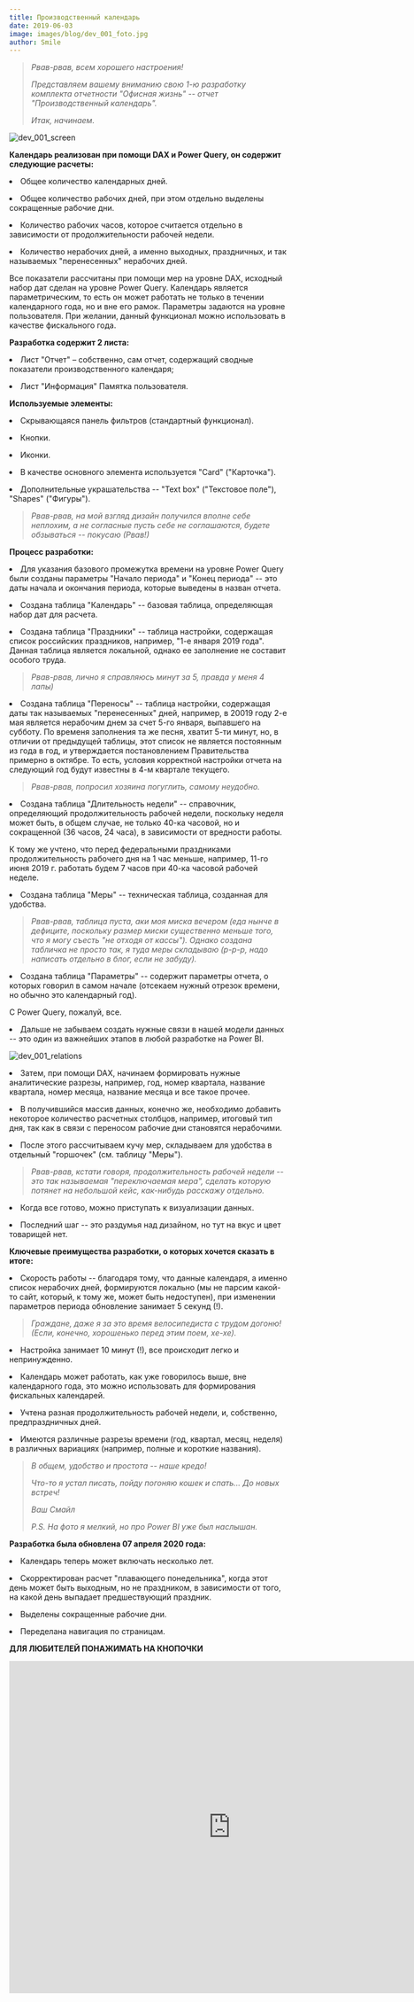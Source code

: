 ```yaml
---
title: Производственный календарь
date: 2019-06-03
image: images/blog/dev_001_foto.jpg
author: Smile
---
```


> *Рвав-рвав, всем хорошего настроения!*
>
> *Представляем вашему вниманию свою 1-ю разработку комплекта отчетности "Офисная жизнь" -- отчет "Производственный календарь".*
>
> *Итак, начинаем.*

![dev_001_screen](https://kkadikin.ru/images/blog/dev_001_screen.jpg)

**Календарь реализован при помощи DAX и Power Query, он содержит следующие расчеты:**

**<li>** Общее количество календарных дней.

**<li>** Общее количество рабочих дней, при этом отдельно выделены сокращенные рабочие дни.

**<li>** Количество рабочих часов, которое считается отдельно в зависимости от продолжительности рабочей недели.

**<li>** Количество нерабочих дней, а именно выходных, праздничных, и так называемых "перенесенных" нерабочих дней.

Все показатели рассчитаны при помощи мер на уровне DAX, исходный набор дат сделан на уровне Power Query. Календарь является параметрическим, то есть он может работать не только в течении календарного года, но и вне его рамок. Параметры задаются на уровне пользователя. При желании, данный функционал можно использовать в качестве фискального года.

**Разработка содержит 2 листа:**

**<li>** Лист "Отчет" – собственно, сам отчет, содержащий сводные показатели производственного календаря;

**<li>** Лист "Информация" Памятка пользователя.

**Используемые элементы:**

**<li>** Скрывающаяся панель фильтров (стандартный функционал).

**<li>** Кнопки.

**<li>** Иконки.

**<li>** В качестве основного элемента используется "Card" ("Карточка").

**<li>** Дополнительные украшательства -- "Text box" ("Текстовое поле"), "Shapes" ("Фигуры").

> *Рвав-рвав, на мой взгляд дизайн получился вполне себе неплохим, а не согласные пусть себе не соглашаются, будете обзываться -- покусаю (Рвав!)*

**Процесс разработки:**

**<li>** Для указания базового промежутка времени на уровне Power Query были созданы параметры "Начало периода" и "Конец периода" -- это даты начала и окончания периода, которые выведены в назван отчета.

**<li>** Создана таблица "Календарь" -- базовая таблица, определяющая набор дат для расчета.

**<li>** Создана таблица "Праздники" -- таблица настройки, содержащая список российских праздников, например, "1-е января 2019 года". Данная таблица является локальной, однако ее заполнение не составит особого труда.

> *Рвав-рвав, лично я справляюсь минут за 5, правда у меня 4 лапы)*

**<li>** Создана таблица "Переносы" -- таблица настройки, содержащая даты так называемых "перенесенных" дней, например, в 20019 году 2-е мая является нерабочим днем за счет 5-го января, выпавшего на субботу. По временя заполнения та же песня, хватит 5-ти минут, но, в отличии от предыдущей таблицы, этот список не является постоянным из года в год, и утверждается постановлением Правительства примерно в октябре. То есть, условия корректной настройки отчета на следующий год будут известны в 4-м квартале текущего.

> *Рвав-рвав, попросил хозяина погуглить, самому неудобно.*

**<li>** Создана таблица "Длительность недели" -- справочник, определяющий продолжительность рабочей недели, поскольку неделя может быть, в общем случае, не только 40-ка часовой, но и сокращенной (36 часов, 24 часа), в зависимости от вредности работы. 

К тому же учтено, что перед федеральными праздниками продолжительность рабочего дня на 1 час меньше, например, 11-го июня 2019 г. работать будем 7 часов при 40-ка часовой рабочей неделе.

**<li>** Создана таблица "Меры" -- техническая таблица, созданная для удобства.

> *Рвав-рвав, таблица пуста, аки моя миска вечером (еда нынче в дефиците, поскольку размер миски существенно меньше того, что я могу съесть "не отходя от кассы"). Однако создана табличка не просто так, я туда меры складываю (р-р-р, надо написать отдельно в блог, если не забуду).*

**<li>** Создана таблица "Параметры" -- содержит параметры отчета, о которых говорил в самом начале (отсекаем нужный отрезок времени, но обычно это календарный год). 

С Power Query, пожалуй, все.

**<li>** Дальше не забываем создать нужные связи в нашей модели данных -- это один из важнейших этапов в любой разработке на Power BI.

![dev_001_relations](https://kkadikin.ru/images/blog/dev_001_relations.jpg)

**<li>** Затем, при помощи DAX, начинаем формировать нужные аналитические разрезы, например, год, номер квартала, название квартала, номер месяца, название месяца и все такое прочее.

**<li>** В получившийся массив данных, конечно же, необходимо добавить некоторое количество расчетных столбцов, например, итоговый тип дня, так как в связи с переносом рабочие дни становятся нерабочими.

**<li>** После этого рассчитываем кучу мер, складываем для удобства в отдельный "горшочек" (см. таблицу "Меры").

> *Рвав-рвав, кстати говоря, продолжительность рабочей недели -- это так называемая "переключаемая мера", сделать которую потянет на небольшой кейс, как-нибудь расскажу отдельно.*

**<li>** Когда все готово, можно приступать к визуализации данных.

**<li>** Последний шаг -- это раздумья над дизайном, но тут на вкус и цвет товарищей нет.



**Ключевые преимущества разработки, о которых хочется сказать в итоге:**

**<li>** Скорость работы -- благодаря тому, что данные календаря, а именно список нерабочих дней, формируются локально (мы не парсим какой-то сайт, который, к тому же, может быть недоступен), при изменении параметров периода обновление занимает 5 секунд (!). 

> *Граждане, даже я за это время велосипедиста с трудом догоню! (Если, конечно, хорошенько перед этим поем, хе-хе).*

**<li>** Настройка занимает 10 минут (!), все происходит легко и непринужденно.

**<li>** Календарь может работать, как уже говорилось выше, вне календарного года, это можно использовать для формирования фискальных календарей.

**<li>** Учтена разная продолжительность рабочей недели, и, собственно, предпраздничных дней.

**<li>** Имеются различные разрезы времени (год, квартал, месяц, неделя) в различных вариациях (например, полные и короткие названия).



> *В общем, удобство и простота -- наше кредо!*
>
> *Что-то я устал писать, пойду погоняю кошек и спать... До новых встреч!*
>
> *Ваш Смайл*
>
> *P.S. На фото я мелкий, но про Power BI уже был наслышан.*


**Разработка была обновлена 07 апреля 2020 года:**

**<li>** Календарь теперь может включать несколько лет.

**<li>** Скорректирован расчет "плавающего понедельника", когда этот день может быть выходным, но не праздником, в зависимости от того, на какой день выпадает предшествующий праздник.

**<li>** Выделены сокращенные рабочие дни.

**<li>** Переделана навигация по страницам.


**ДЛЯ ЛЮБИТЕЛЕЙ ПОНАЖИМАТЬ НА КНОПОЧКИ**

<iframe width="800" height="600" src="https://app.powerbi.com/view?r=eyJrIjoiNWI1YWJmMTItM2NlZS00ODlkLTlhZmUtYmMwZjhkMTg1NzM3IiwidCI6IjE4YjFiOTZhLTk0MTQtNDE3MC1iNmNhLTZkODU3NTJlNTZmOCIsImMiOjZ9" frameborder="0" allowFullScreen="true"></iframe>